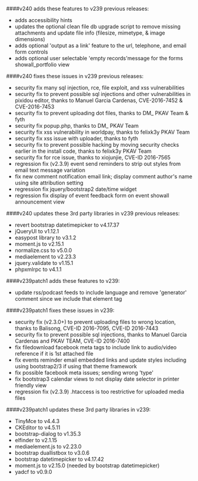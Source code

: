 ####v240 adds these features to v239 previous releases:
- adds accessibility hints
- updates the optional clean file db upgrade script to remove missing attachments and update file info (filesize, mimetype, & image dimensions)
- adds optional 'output as a link' feature to the url, telephone, and email form controls
- adds optional user selectable 'empty records'message for the forms showall_portfolio view

####v240 fixes these issues in v239 previous releases:
- security fix many sql injection, rce, file exploit, and xss vulnerabilities
- security fix to prevent possible sql injections and other vulnerabilities in pixidou editor, thanks to Manuel Garcia Cardenas, CVE-2016-7452 & CVE-2016-7453
- security fix to prevent uploading dot files, thanks to DM_ PKAV Team & fyth
- security fix popup.php, thanks to DM_ PKAV Team
- security fix xss vulnerability in worldpay, thanks to felixk3y PKAV Team
- security fix xss issue with uploader, thanks to fyth 
- security fix to prevent possible hacking by moving security checks earlier in the install code, thanks to felixk3y PKAV Team
- security fix for rce issue, thanks to xiojunjie, CVE-ID 2016-7565
- regression fix (v2.3.9) event send reminders to strip out styles from email text message variation
- fix new comment notification email link; display comment author's name using site attribution setting
- regression fix jquery/bootstrap2 date/time widget
- regression fix display of event feedback form on event showall announcement view

####v240 updates these 3rd party libraries in v239 previous releases:
- revert bootstrap datetimepicker to v4.17.37
- jQueryUI to v1.12.1
- easypost library to v3.1.2
- moment.js to v2.15.1
- normalize.css to v5.0.0
- mediaelement to v2.23.3
- jquery.validate to v1.15.1
- phpxmlrpc to v4.1.1


####v239patch1 adds these features to v239:
- update rss/podcast feeds to include language and remove 'generator' comment since we include that element tag

####v239patch1 fixes these issues in v239:
- security fix (v2.3.0+) to prevent uploading files to wrong location, thanks to Balisong, CVE-ID 2016-7095, CVE-ID 2016-7443
- security fix to prevent possible sql injections, thanks to Manuel Garcia Cardenas and PKAV TEAM, CVE-ID 2016-7400
- fix filedownload facebook meta tags to include link to audio/video reference if it is 1st attached file
- fix events reminder email embedded links and update styles including using bootstrap2/3 if using that theme framework
- fix possible facebook meta issues; sending wrong 'type'
- fix bootstrap3 calendar views to not display date selector in printer friendly view
- regression fix (v2.3.9) .htaccess is too restrictive for uploaded media files

####v239patch1 updates these 3rd party libraries in v239:
- TinyMce to v4.4.3
- CKEditor to v4.5.11
- bootstrap-dialog to v1.35.3
- elfinder to v2.1.15
- mediaelement.js to v2.23.0
- bootstrap duallistbox to v3.0.6
- bootstrap datetimepicker to v4.17.42
- moment.js to v2.15.0 (needed by bootstrap datetimepicker)
- yadcf to v0.9.0

